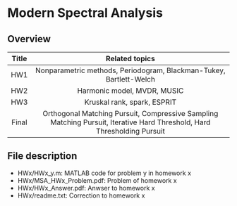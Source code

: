 # Modern Spectral Analysis

## Overview
| Title |                  Related topics                   |
|:-----:|:-------------------------------------------------:|
|  HW1  | Nonparametric methods, Periodogram, Blackman-Tukey, Bartlett-Welch |
|  HW2  | Harmonic model, MVDR, MUSIC               |
|  HW3  |   Kruskal rank, spark, ESPRIT                                 |
|  Final  |  Orthogonal Matching Pursuit,  Compressive Sampling Matching Pursuit, Iterative Hard Threshold, Hard Thresholding Pursuit           |

## File description
* HWx/HWx_y.m: MATLAB code for problem y in homework x
* HWx/MSA_HWx_Problem.pdf: Problem of homework x
* HWx/HWx_Answer.pdf: Anwser to homework x
* HWx/readme.txt: Correction to homework x